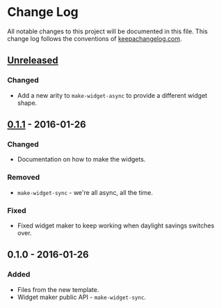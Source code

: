 # Change Log
All notable changes to this project will be documented in this file. This change log follows the conventions of [keepachangelog.com](http://keepachangelog.com/).

## [Unreleased][unreleased]
### Changed
- Add a new arity to `make-widget-async` to provide a different widget shape.

## [0.1.1] - 2016-01-26
### Changed
- Documentation on how to make the widgets.

### Removed
- `make-widget-sync` - we're all async, all the time.

### Fixed
- Fixed widget maker to keep working when daylight savings switches over.

## 0.1.0 - 2016-01-26
### Added
- Files from the new template.
- Widget maker public API - `make-widget-sync`.

[unreleased]: https://github.com/your-name/untangled-datomic/compare/0.1.1...HEAD
[0.1.1]: https://github.com/your-name/untangled-datomic/compare/0.1.0...0.1.1
